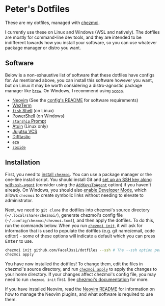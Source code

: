 # Peter's Dotfiles

These are my dotfiles, managed with [chezmoi](https://chezmoi.io).

I currently use these on Linux and Windows (WSL and natively). The dotfiles are mostly for command-line dev tools, and they are intended to be indifferent towards how you install your software, so you can use whatever package manager or distro you want.

## Software

Below is a non-exhaustive list of software that these dotfiles have configs for. As mentioned above, you can install this software however you want, but on Linux it may be worth considering a distro-agnostic package manager like [`brew`](https://docs.brew.sh/Homebrew-on-Linux). On Windows, I recommend using [`scoop`](https://scoop.sh/).

- [Neovim](https://neovim.io) (See the [config's README](./private_dot_config/nvim/README.md) for software requirements)
- [WezTerm](https://wezfurlong.org/wezterm/index.html)
- [`fish` Shell](https://fishshell.com) (on Linux)
- [PowerShell](https://github.com/PowerShell/PowerShell) (on Windows)
- [`starship` Prompt](https://starship.rs)
- [Atuin](https://atuin.sh/) (Linux only)
- [Jujutsu VCS](https://jj-vcs.github.io/jj/latest/)
- [Difftastic](https://difftastic.wilfred.me.uk/)
- [`eza`](https://eza.rocks)
- [`zoxide`](https://github.com/ajeetdsouza/zoxide)

## Installation

First, you need to [install `chezmoi`](https://chezmoi.io/install/). You can use a package manager or the one-line install script. You should install Git and [set up an SSH key along with `ssh-agent`](https://docs.github.com/en/authentication/connecting-to-github-with-ssh/generating-a-new-ssh-key-and-adding-it-to-the-ssh-agent) (consider using the [`AddKeysToAgent`](https://man.openbsd.org/ssh_config#AddKeysToAgent) option) if you haven't already. On Windows, you should also [enable Developer Mode](https://learn.microsoft.com/en-us/windows/apps/get-started/enable-your-device-for-development), which allows `chezmoi` to create symbolic links without needing to elevate to administrator.

Next, we need to `git clone` the dotfiles into chezmoi's source directory (`~/.local/share/chezmoi/`), generate chezmoi's config file (`~/.config/chezmoi/chezmoi.toml`), and then apply the dotfiles. To do this, run the commands below. When you run [`chezmoi init`](https://www.chezmoi.io/reference/commands/init/), it will ask for information that is used to populate the dotfiles (e.g. git name/email, code editor) - some of these options will indicate a default which you can press <kbd>Enter</kbd> to use.

```bash
chezmoi init github.com/Facel3ss1/dotfiles --ssh # The --ssh option performs the git clone using an SSH URL instead of a HTTPS URL
chezmoi apply
```

You have now installed the dotfiles! To change them, edit the files in chezmoi's source directory, and run [`chezmoi apply`](https://www.chezmoi.io/reference/commands/apply/) to apply the changes to your home directory. If your changes affect chezmoi's config file, you may need to run `chezmoi init` first. See [chezmoi's documentation](https://www.chezmoi.io/user-guide/command-overview/) for more.

If you have installed Neovim, read the [Neovim README](./private_dot_config/nvim/README.md) for information on how to manage the Neovim plugins, and what software is required to use them.
